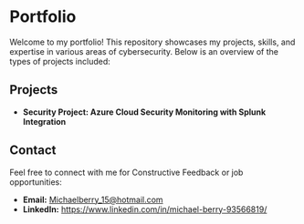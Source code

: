 # Portfolio

Welcome to my portfolio! This repository showcases my projects, skills, and expertise in various areas of cybersecurity. Below is an overview of the types of projects included:

## Projects
- **Security Project: Azure Cloud Security Monitoring with Splunk Integration**


## Contact
Feel free to connect with me for Constructive Feedback or job opportunities:  
- **Email:** Michaelberry_15@hotmail.com  
- **LinkedIn:** https://www.linkedin.com/in/michael-berry-93566819/
 
